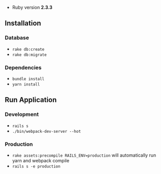 - Ruby version
**2.3.3**

## Installation

### Database
- `rake db:create`
- `rake db:migrate`

### Dependencies
- `bundle install`
- `yarn install`

## Run Application

### Development
- `rails s`
- `./bin/webpack-dev-server --hot`

### Production
- `rake assets:precompile RAILS_ENV=production` will automatically run yarn and webpack compile
- `rails s -e production`
